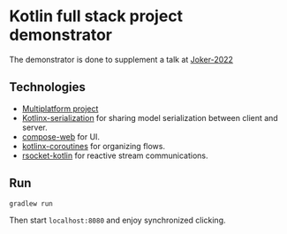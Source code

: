 # Kotlin full stack project demonstrator

The demonstrator is done to supplement a talk at [Joker-2022](https://jokerconf.com/en/talks/b01d64b7990347548616b1e73a2d1024/)

## Technologies

* [Multiplatform project](https://kotlinlang.org/docs/multiplatform.html)
* [Kotlinx-serialization](https://github.com/Kotlin/kotlinx.serialization) for sharing model serialization between client and server.
* [compose-web](https://github.com/JetBrains/compose-jb) for UI.
* [kotlinx-coroutines](https://github.com/Kotlin/kotlinx.coroutines) for organizing flows.
* [rsocket-kotlin](https://github.com/rsocket/rsocket-kotlin) for reactive stream communications.

## Run

`gradlew run`

Then start `localhost:8080` and enjoy synchronized clicking.

